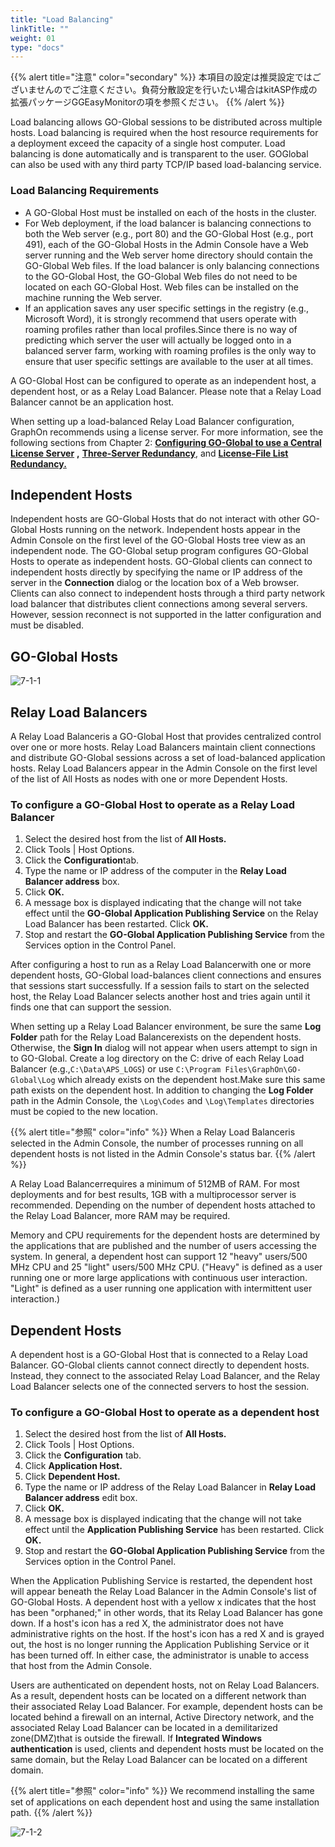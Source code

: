 ```yaml
---
title: "Load Balancing"
linkTitle: ""
weight: 01
type: "docs"
---
```


{{% alert title="注意" color="secondary" %}}
本項目の設定は推奨設定ではございませんのでご注意ください。負荷分散設定を行いたい場合はkitASP作成の拡張パッケージGGEasyMonitorの項を参照ください。
{{% /alert %}}

Load balancing allows GO-Global sessions to be distributed across multiple hosts. Load balancing is required when the host resource requirements for a deployment exceed the capacity of a single host computer. Load balancing is done automatically and is transparent to the user. GOGlobal can also be used with any third party TCP/IP based load-balancing service.

### Load Balancing Requirements

* A GO-Global Host must be installed on each of the hosts in the cluster.
* For Web deployment, if the load balancer is balancing connections to both the Web server (e.g., port 80) and the GO-Global Host (e.g., port 491), each of the GO-Global Hosts in the Admin Console have a Web server running and the Web server home directory should contain the GO-Global Web files. If the load balancer is only balancing connections to the GO-Global Host, the GO-Global Web files do not need to be located on each GO-Global Host. Web files can be installed on the machine running the Web server.
* If an application saves any user specific settings in the registry (e.g., Microsoft Word), it is strongly recommend that users operate with roaming profiles rather than local profiles.Since there is no way of predicting which server the user will actually be logged onto in a balanced server farm, working with roaming profiles is the only way to ensure that user specific settings are available to the user at all times.

A GO-Global Host can be configured to operate as an independent host, a dependent host, or as a Relay Load Balancer. Please note that a Relay Load Balancer cannot be an application host.

When setting up a load-balanced Relay Load Balancer configuration, GraphOn recommends using a license server. For more information, see the following sections from Chapter 2: [**Configuring GO-Global to use a Central License Server**](https://kitasp-goglobal.gitbook.io/kitasp-documentaion/~/edit/drafts/-L_fpq0Q-h3OMQTw08rI/go-global-5/sbano/raisensu-sbawosurutameno-go-global-no) **,** [**Three-Server Redundancy**](https://kitasp-goglobal.gitbook.io/kitasp-documentaion/~/drafts/-L_fpq0Q-h3OMQTw08rI/primary/go-global-5/sbano/raisensu-sba/sba-3-no), and [**License-File List Redundancy.**](https://kitasp-goglobal.gitbook.io/kitasp-documentaion/go-global-5/sbano/raisensu-sba/raisensu-fuiruno) **​**

## Independent Hosts

Independent hosts are GO-Global Hosts that do not interact with other GO-Global Hosts running on the network. Independent hosts appear in the Admin Console on the first level of the GO-Global Hosts tree view as an independent node. The GO-Global setup program configures GO-Global Hosts to operate as independent hosts. GO-Global clients can connect to independent hosts directly by specifying the name or IP address of the server in the **Connection** dialog or the location box of a Web browser. Clients can also connect to independent hosts through a third party network load balancer that distributes client connections among several servers. However, session reconnect is not supported in the latter configuration and must be disabled.

## GO-Global Hosts

![7-1-1](/img/7-1-1.png) 

## Relay Load Balancers

A Relay Load Balanceris a GO-Global Host that provides centralized control over one or more hosts. Relay Load Balancers maintain client connections and distribute GO-Global sessions across a set of load-balanced application hosts. Relay Load Balancers appear in the Admin Console on the first level of the list of All Hosts as nodes with one or more Dependent Hosts.

### To configure a GO-Global Host to operate as a Relay Load Balancer

1. Select the desired host from the list of **All Hosts.**
2. Click Tools | Host Options.
3. Click the **Configuration**tab.
4. Type the name or IP address of the computer in the **Relay Load Balancer address** box.
5. Click **OK.**
6. A message box is displayed indicating that the change will not take effect until the **GO-Global Application Publishing Service** on the Relay Load Balancer has been restarted. Click **OK.**
7. Stop and restart the **GO-Global Application Publishing Service** from the Services option in the Control Panel.

After configuring a host to run as a Relay Load Balancerwith one or more dependent hosts, GO-Global load-balances client connections and ensures that sessions start successfully. If a session fails to start on the selected host, the Relay Load Balancer selects another host and tries again until it finds one that can support the session.

When setting up a Relay Load Balancer environment, be sure the same **Log Folder** path for the Relay Load Balancerexists on the dependent hosts. Otherwise, the **Sign In** dialog will not appear when users attempt to sign in to GO-Global. Create a log directory on the C: drive of each Relay Load Balancer (e.g.,`C:\Data\APS_LOGS`) or use `C:\Program Files\GraphOn\GO-Global\Log` which already exists on the dependent host.Make sure this same path exists on the dependent host. In addition to changing the **Log Folder** path in the Admin Console, the `\Log\Codes` and `\Log\Templates` directories must be copied to the new location.

{{% alert title="参照" color="info" %}}
When a Relay Load Balanceris selected in the Admin Console, the number of processes running on all dependent hosts is not listed in the Admin Console's status bar.
{{% /alert %}}

A Relay Load Balancerrequires a minimum of 512MB of RAM. For most deployments and for best results, 1GB with a multiprocessor server is recommended. Depending on the number of dependent hosts attached to the Relay Load Balancer, more RAM may be required.

Memory and CPU requirements for the dependent hosts are determined by the applications that are published and the number of users accessing the system. In general, a dependent host can support 12 "heavy" users/500 MHz CPU and 25 "light" users/500 MHz CPU. ("Heavy" is defined as a user running one or more large applications with continuous user interaction. "Light" is defined as a user running one application with intermittent user interaction.)

## Dependent Hosts

A dependent host is a GO-Global Host that is connected to a Relay Load Balancer. GO-Global clients cannot connect directly to dependent hosts. Instead, they connect to the associated Relay Load Balancer, and the Relay Load Balancer selects one of the connected servers to host the session.

### To configure a GO-Global Host to operate as a dependent host

1. Select the desired host from the list of **All Hosts.**
2. Click Tools | Host Options.
3. Click the **Configuration** tab.
4. Click **Application Host.**
5. Click **Dependent Host.**
6. Type the name or IP address of the Relay Load Balancer in **Relay Load Balancer address** edit box.
7. Click **OK.**
8. A message box is displayed indicating that the change will not take effect until the **Application Publishing Service** has been restarted. Click **OK.**
9. Stop and restart the **GO-Global Application Publishing Service** from the Services option in the Control Panel.

When the Application Publishing Service is restarted, the dependent host will appear beneath the Relay Load Balancer in the Admin Console's list of GO-Global Hosts. A dependent host with a yellow x indicates that the host has been "orphaned;" in other words, that its Relay Load Balancer has gone down. If a host's icon has a red X, the administrator does not have administrative rights on the host. If the host's icon has a red X and is grayed out, the host is no longer running the Application Publishing Service or it has been turned off. In either case, the administrator is unable to access that host from the Admin Console.

Users are authenticated on dependent hosts, not on Relay Load Balancers. As a result, dependent hosts can be located on a different network than their associated Relay Load Balancer. For example, dependent hosts can be located behind a firewall on an internal, Active Directory network, and the associated Relay Load Balancer can be located in a demilitarized zone(DMZ)that is outside the firewall. If **Integrated Windows authentication** is used, clients and dependent hosts must be located on the same domain, but the Relay Load Balancer can be located on a different domain.

{{% alert title="参照" color="info" %}}
We recommend installing the same set of applications on each dependent host and using the same installation path.
{{% /alert %}}

![7-1-2](/img/7-1-2.png)

